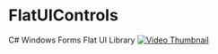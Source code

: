# FlatUIControls
C# Windows Forms Flat UI Library 
[![Video Thumbnail](https://github.com/USERNAME/REPOSITORY/raw/main/assets/video_thumbnail.png)](https://www.youtube.com/watch?v=C-7s_1k2QTM)
